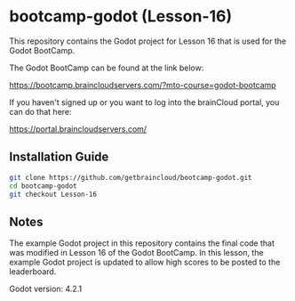 # bootcamp-godot (Lesson-16)

This repository contains the Godot project for Lesson 16 that is used for the Godot BootCamp.

The Godot BootCamp can be found at the link below:

https://bootcamp.braincloudservers.com/?mto-course=godot-bootcamp


If you haven't signed up or you want to log into the brainCloud portal, you can do that here:

https://portal.braincloudservers.com/


## Installation Guide

```bash
git clone https://github.com/getbraincloud/bootcamp-godot.git
cd bootcamp-godot
git checkout Lesson-16
```

## Notes

The example Godot project in this repository contains the final code that was modified in Lesson 16 of the Godot BootCamp. In this lesson, the example Godot project is updated to allow high scores to be posted to the leaderboard.

Godot version: 4.2.1
